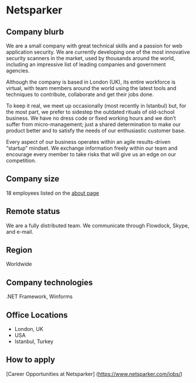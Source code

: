 # Netsparker

## Company blurb

We are a small company with great technical skills and a passion for web application security. We are currently developing one of the most innovative security scanners in the market, used by thousands around the world, including an impressive list of leading companies and government agencies.

Although the company is based in London (UK), its entire workforce is virtual, with team members around the world using the latest tools and techniques to contribute, collaborate and get their jobs done.

To keep it real, we meet up occasionally (most recently in Istanbul) but, for the most part, we prefer to sidestep the outdated rituals of old-school business. We have no dress code or fixed working hours and we don’t suffer from micro-management; just a shared determination to make our product better and to satisfy the needs of our enthusiastic customer base.

Every aspect of our business operates within an agile results-driven “startup” mindset. We exchange information freely within our team and encourage every member to take risks that will give us an edge on our competition.

## Company size

18 employees listed on the [about page](https://www.netsparker.com/about/)

## Remote status

We are a fully distributed team. We communicate through Flowdock, Skype, and e-mail.

## Region

Worldwide

## Company technologies

.NET Framework, Winforms

## Office Locations

- London, UK
- USA
- Istanbul, Turkey

## How to apply

[Career Opportunities at Netsparker] (https://www.netsparker.com/jobs/)